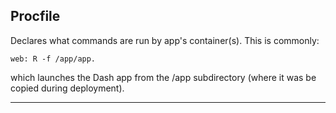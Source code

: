 ## Procfile

Declares what commands are run by app's container(s). This is commonly:

```
web: R -f /app/app.
```

which launches the Dash app from the /app subdirectory (where it was be copied during deployment).

---
